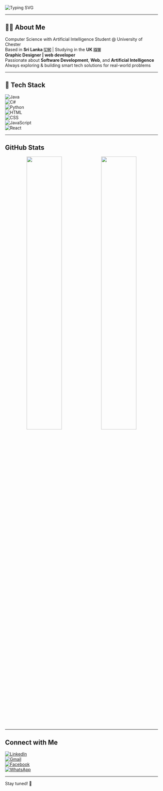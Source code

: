 <!-- Animated Welcome Message -->
<img src="https://readme-typing-svg.demolab.com?font=Fira+Code&size=22&pause=1000&color=00BFFF&center=true&vCenter=true&width=435&lines=Hi+I'm+Sathsara+Nipun+Chanuka;Software+Developer+%7C+Web+%26+AI+Enthusiast;Welcome+to+my+GitHub+profile!+" alt="Typing SVG" />

---

## 👨‍💻 About Me

Computer Science with Artificial Intelligence Student @ University of Chester  
Based in **Sri Lanka 🇱🇰** | Studying in the **UK 🇬🇧**  
**Graphic Designer | web developer**  
Passionate about **Software Development**, **Web**, and **Artificial Intelligence**  
Always exploring & building smart tech solutions for real-world problems  

---

## 🚀 Tech Stack

![Java](https://img.shields.io/badge/-Java-007396?style=for-the-badge&logo=java&logoColor=white)  
![C#](https://img.shields.io/badge/-C%23-239120?style=for-the-badge&logo=c-sharp&logoColor=white)  
![Python](https://img.shields.io/badge/-Python-3776AB?style=for-the-badge&logo=python&logoColor=white)  
![HTML](https://img.shields.io/badge/-HTML5-E34F26?style=for-the-badge&logo=html5&logoColor=white)  
![CSS](https://img.shields.io/badge/-CSS3-1572B6?style=for-the-badge&logo=css3&logoColor=white)  
![JavaScript](https://img.shields.io/badge/-JavaScript-F7DF1E?style=for-the-badge&logo=javascript&logoColor=black)  
![React](https://img.shields.io/badge/-React-61DAFB?style=for-the-badge&logo=react&logoColor=black)  

---

## GitHub Stats

<div align="center">
  <img src="https://github-readme-stats.vercel.app/api?username=sathsaranipun0923&show_icons=true&theme=react&hide_border=true" width="48%" />
  <img src="https://github-readme-streak-stats.herokuapp.com/?user=sathsaranipun0923&theme=react&hide_border=true" width="48%" />
</div>

---

## Connect with Me

[![LinkedIn](https://img.shields.io/badge/LinkedIn-blue?style=for-the-badge&logo=linkedin&logoColor=white)](https://www.linkedin.com/in/sathsara-nipun-9710b3217/)  
[![Gmail](https://img.shields.io/badge/Gmail-red?style=for-the-badge&logo=gmail&logoColor=white)](mailto:sathsarapipun0923@gmail.com)  
[![Facebook](https://img.shields.io/badge/Facebook-1877F2?style=for-the-badge&logo=facebook&logoColor=white)](https://web.facebook.com/sathsara.nipun.58)  
[![WhatsApp](https://img.shields.io/badge/WhatsApp-25D366?style=for-the-badge&logo=whatsapp&logoColor=white)](https://wa.me/94702296209)

---



Stay tuned! 👀

